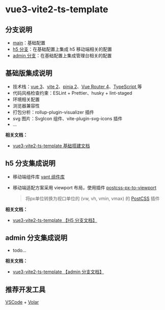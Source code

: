 # vue3-vite2-ts-template

## 分支说明

- [main](https://github.com/jizai1125/vue3-vite2-ts-template/tree/main)：基础配置
- [h5 分支](https://github.com/jizai1125/vue3-vite2-ts-template/tree/h5)：在基础配置上集成 h5 移动端相关的配置
- [admin 分支](https://github.com/jizai1125/vue3-vite2-ts-template/tree/admin)：在基础配置上集成管理台相关的配置

## 基础版集成说明

- 技术栈：[vue 3](https://v3.cn.vuejs.org/guide/introduction.html)、[vite 2](https://cn.vitejs.dev/guide/)、[pinia 2](https://pinia.vuejs.org/introduction.html)、[Vue Router 4](https://next.router.vuejs.org/zh/introduction.html)、[TypeScript ](https://www.typescriptlang.org/)等
- 代码风格检查约束：ESLint + Prettier、husky + lint-staged
- 环境相关配置
- 浏览器兼容性
- 打包分析：rollup-plugin-visualizer 插件
- svg 图片：SvgIcon 组件、vite-plugin-svg-icons 插件
- ...

**相关文档：**

- [vue3-vite2-ts-template 基础搭建文档](https://jizai.notion.site/vue3-vite-ts-template-7f2ee6363e2649ae996418819b9df8ea)

## h5 分支集成说明

- 移动端组件库 [vant 组件库](https://vant-contrib.gitee.io/vant/v3/#/zh-CN/quickstart)

- 移动端适配方案采用 viewport 布局，使用插件 [postcss-px-to-viewport](https://github.com/evrone/postcss-px-to-viewport)

  > 将px单位转换为视口单位的 (vw, vh, vmin, vmax) 的 [PostCSS](https://github.com/postcss/postcss) 插件

**相关文档：**

- [vue3-vite2-ts-template 【H5 分支文档】](https://jizai.notion.site/vue3-vite2-ts-template-H5-cab6338aeab845e49a5510b3875beca9)

## admin 分支集成说明

- todo...

**相关文档：**

- [vue3-vite2-ts-template 【admin 分支文档】](https://jizai.notion.site/vue3-vite2-ts-template-admin-2dfa34c941bf48cabcc56c129f2ff612)

## 推荐开发工具

[VSCode](https://code.visualstudio.com/) + [Volar](https://marketplace.visualstudio.com/items?itemName=johnsoncodehk.volar)
